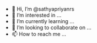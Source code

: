 - 👋 Hi, I’m @sathyapriyanrs
- 👀 I’m interested in ...
- 🌱 I’m currently learning ...
- 💞️ I’m looking to collaborate on ...
- 📫 How to reach me ...

<!---
sathyapriyanrs/sathyapriyanrs is a ✨ special ✨ repository because its `README.md` (this file) appears on your GitHub profile.
You can click the Preview link to take a look at your changes.
--->
